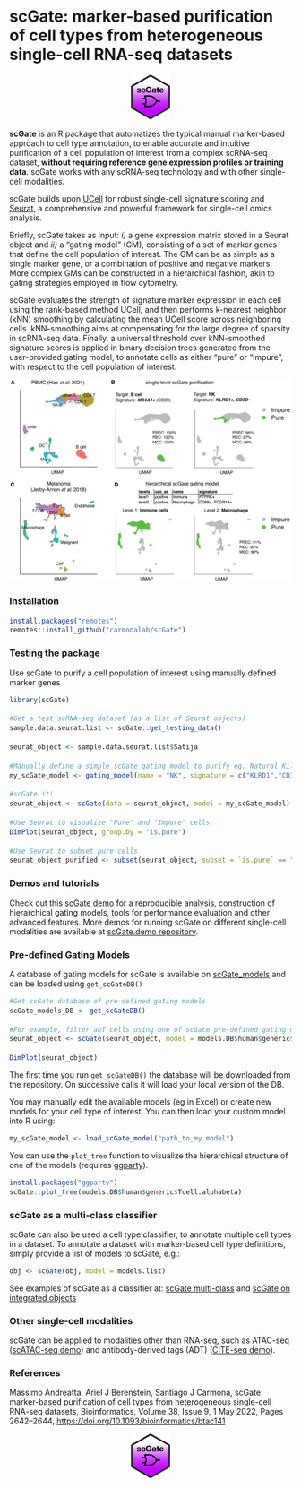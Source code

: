 # scGate: marker-based purification of cell types from heterogeneous single-cell RNA-seq datasets

<p align="center">
  <img height="80" src="inst/RSticker_SCGATE.png">
</p>

**scGate** is an R package that automatizes the typical manual marker-based approach to cell type annotation, to enable accurate and intuitive purification of a cell population of interest from a complex scRNA-seq dataset, **without requiring reference gene expression profiles or training data**. scGate works with any scRNA-seq technology and with other single-cell modalities.

scGate builds upon [UCell](https://github.com/carmonalab/UCell) for robust single-cell signature scoring and [Seurat](https://github.com/satijalab/seurat/), a comprehensive and powerful framework for single-cell omics analysis.

Briefly, scGate takes as input: *i)* a gene expression matrix stored in a Seurat object and *ii)* a “gating model” (GM), consisting of a set of marker genes that define the cell population of interest. The GM can be as simple as a single marker gene, or a combination of positive and negative markers. More complex GMs can be constructed in a hierarchical fashion, akin to gating strategies employed in flow cytometry. 

scGate evaluates the strength of signature marker expression in each cell using the rank-based method UCell, and then performs k-nearest neighbor (kNN) smoothing by calculating the mean UCell score across neighboring cells. kNN-smoothing aims at compensating for the large degree of sparsity in scRNA-seq data. Finally, a universal threshold over kNN-smoothed signature scores is applied in binary decision trees generated from the user-provided gating model, to annotate cells as either “pure” or “impure”, with respect to the cell population of interest.

![scGate_examples](https://github.com/carmonalab/scGate.demo/blob/master/docs/scGate_example.png?raw=true)


### Installation

```r
install.packages("remotes")
remotes::install_github("carmonalab/scGate")
```

### Testing the package

Use scGate to purify a cell population of interest using manually defined marker genes

```r
library(scGate)

#Get a test scRNA-seq dataset (as a list of Seurat objects)
sample.data.seurat.list <- scGate::get_testing_data()

seurat_object <- sample.data.seurat.list$Satija

#Manually define a simple scGate gating model to purify eg. Natural Killer (NK) cells, using a positive marker KLRD1 and negative marker CD3D
my_scGate_model <- gating_model(name = "NK", signature = c("KLRD1","CD3D-"))  

#scGate it!
seurat_object <- scGate(data = seurat_object, model = my_scGate_model)

#Use Seurat to visualize "Pure" and "Impure" cells
DimPlot(seurat_object, group.by = "is.pure")

#Use Seurat to subset pure cells
seurat_object_purified <- subset(seurat_object, subset = `is.pure` == "Pure" )
```
### Demos and tutorials

Check out this [scGate demo](https://carmonalab.github.io/scGate.demo) for a reproducible analysis, construction of hierarchical gating models, tools for performance evaluation and other advanced features. More demos for running scGate on different single-cell modalities are available at [scGate.demo repository](https://github.com/carmonalab/scGate.demo).

### Pre-defined Gating Models

A database of gating models for scGate is available on [scGate_models](https://github.com/carmonalab/scGate_models) and can be loaded using `get_scGateDB()`
```r
#Get scGate database of pre-defined gating models
scGate_models_DB <- get_scGateDB()

#For example, filter abT cells using one of scGate pre-defined gating models
seurat_object <- scGate(seurat_object, model = models.DB$human$generic$Tcell.alphabeta)

DimPlot(seurat_object)
```
The first time you run `get_scGateDB()`  the database will be downloaded from the repository. On successive calls it will load your local version of the DB.

You may manually edit the available models (eg in Excel) or create new models for your cell type of interest. You can then load your custom model into R using:
```r
my_scGate_model <- load_scGate_model("path_to_my.model")
```

You can use the `plot_tree` function to visualize the hierarchical structure of one of the models (requires [ggparty](https://cran.r-project.org/package=ggparty)).

```r
install.packages("ggparty")
scGate::plot_tree(models.DB$human$generic$Tcell.alphabeta)
```

### scGate as a multi-class classifier

scGate can also be used a cell type classifier, to annotate multiple cell types in a dataset. To annotate a dataset with marker-based cell type definitions, simply provide a list of models to scGate, e.g.:

```r
obj <- scGate(obj, model = models.list)
```

See examples of scGate as a classifier at: [scGate multi-class](https://carmonalab.github.io/scGate.demo/#scgate-as-a-multi-class-classifier) and [scGate on integrated objects](https://carmonalab.github.io/scGate.demo/scGate.integrated.html)


### Other single-cell modalities
scGate can be applied to modalities other than RNA-seq, such as ATAC-seq ([scATAC-seq demo](https://carmonalab.github.io/scGate.demo/scGate.ATAC-seq.html)) and antibody-derived tags (ADT) ([CITE-seq demo](https://carmonalab.github.io/scGate.demo/scGate.CITE-seq.html)).

### References

Massimo Andreatta, Ariel J Berenstein, Santiago J Carmona, scGate: marker-based purification of cell types from heterogeneous single-cell RNA-seq datasets, Bioinformatics, Volume 38, Issue 9, 1 May 2022, Pages 2642–2644, https://doi.org/10.1093/bioinformatics/btac141

<p align="center">
  <img height="80" src="inst/RSticker_SCGATE.png">
</p>
